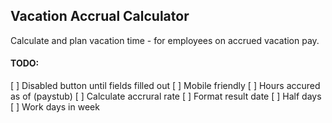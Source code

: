 ## Vacation Accrual Calculator

Calculate and plan vacation time - for employees on accrued vacation pay.

#### TODO:

[ ] Disabled button until fields filled out
[ ] Mobile friendly
[ ] Hours accured as of (paystub)
[ ] Calculate accrural rate
[ ] Format result date
[ ] Half days
[ ] Work days in week